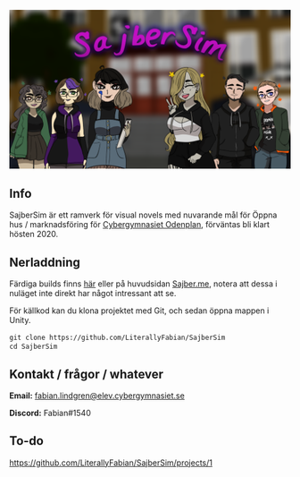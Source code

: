 ![logo](Media/banner_charlogo.png)

## Info

SajberSim är ett ramverk för visual novels med nuvarande mål för Öppna hus / marknadsföring för [Cybergymnasiet Odenplan](https://cybergymnasiet.se/), förväntas bli klart hösten 2020. 



## Nerladdning

Färdiga builds finns [här](https://github.com/LiterallyFabian/SajberSim/releases) eller på huvudsidan [Sajber.me](http://sajber.me), notera att dessa i nuläget inte direkt har något intressant att se.

För källkod kan du klona projektet med Git, och sedan öppna mappen i Unity.

```
git clone https://github.com/LiterallyFabian/SajberSim
cd SajberSim
```



## Kontakt / frågor / whatever

**Email:** fabian.lindgren@elev.cybergymnasiet.se 

**Discord:** Fabian#1540



## To-do

https://github.com/LiterallyFabian/SajberSim/projects/1

